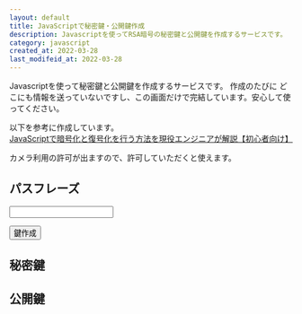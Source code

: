 ```yaml
---
layout: default
title: JavaScriptで秘密鍵・公開鍵作成
description: Javascriptを使ってRSA暗号の秘密鍵と公開鍵を作成するサービスです。
category: javascript
created_at: 2022-03-28
last_modifeid_at: 2022-03-28
---
```

<script src="https://cdn.jsdelivr.net/gh/mtaketani113/cryptico@master/cryptico.min.js"></script> 

<script type="text/JavaScript">
  
  $(function(){

    $("#rsaCreate").click(() => {
      // 秘密鍵を作成
      let passPhrase = $("#passPhrase").val();
      let privateKey = cryptico.generateRSAKey(passPhrase, 1024);

      $("#privateKey").text(privateKey);
      
      // 公開鍵を作成
      var publicKey = cryptico.publicKeyString(privateKey);

      $("#publicKey").text(publicKey);
    });
  });

</script>

Javascriptを使って秘密鍵と公開鍵を作成するサービスです。
作成のたびに
どこにも情報を送っていないですし、この画面だけで完結しています。安心して使ってください。

以下を参考に作成しています。  
[JavaScriptで暗号化と復号化を行う方法を現役エンジニアが解説【初心者向け】](https://techacademy.jp/magazine/21244)

カメラ利用の許可が出ますので、許可していただくと使えます。

## パスフレーズ

<input type="text" id="passPhrase"/>

<button id="rsaCreate">鍵作成</button>

## 秘密鍵

<div id="privateKey"></div>

## 公開鍵

<div id="publicKey"></div>
